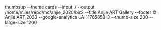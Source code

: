 thumbsup --theme cards --input ./ --output /home/miles/repo/mc/anjie_2020/bin2 --title Anjie ART Gallery --footer © Anjie ART 2020 --google-analytics UA-11765858-3 --thumb-size 200 --large-size 1200
